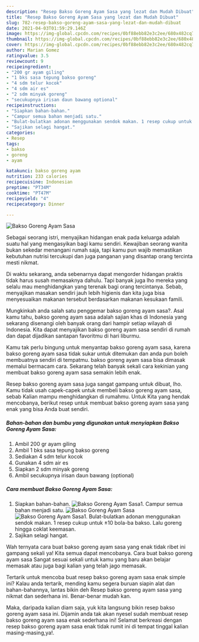 ```yaml
---
description: "Resep Bakso Goreng Ayam Sasa yang lezat dan Mudah Dibuat"
title: "Resep Bakso Goreng Ayam Sasa yang lezat dan Mudah Dibuat"
slug: 782-resep-bakso-goreng-ayam-sasa-yang-lezat-dan-mudah-dibuat
date: 2021-04-03T01:59:29.146Z
image: https://img-global.cpcdn.com/recipes/0bf88ebb82e3c2ee/680x482cq70/bakso-goreng-ayam-sasa-foto-resep-utama.jpg
thumbnail: https://img-global.cpcdn.com/recipes/0bf88ebb82e3c2ee/680x482cq70/bakso-goreng-ayam-sasa-foto-resep-utama.jpg
cover: https://img-global.cpcdn.com/recipes/0bf88ebb82e3c2ee/680x482cq70/bakso-goreng-ayam-sasa-foto-resep-utama.jpg
author: Marian Gomez
ratingvalue: 3.5
reviewcount: 9
recipeingredient:
- "200 gr ayam giling"
- "1 bks sasa tepung bakso goreng"
- "4 sdm telur kocok"
- "4 sdm air es"
- "2 sdm minyak goreng"
- "secukupnya irisan daun bawang optional"
recipeinstructions:
- "Siapkan bahan-bahan."
- "Campur semua bahan menjadi satu."
- "Bulat-bulatkan adonan menggunakan sendok makan. 1 resep cukup untuk ±10 bola-ba bakso. Lalu goreng hingga coklat keemasan."
- "Sajikan selagi hangat."
categories:
- Resep
tags:
- bakso
- goreng
- ayam

katakunci: bakso goreng ayam 
nutrition: 233 calories
recipecuisine: Indonesian
preptime: "PT34M"
cooktime: "PT47M"
recipeyield: "4"
recipecategory: Dinner

---
```



![Bakso Goreng Ayam Sasa](https://img-global.cpcdn.com/recipes/0bf88ebb82e3c2ee/680x482cq70/bakso-goreng-ayam-sasa-foto-resep-utama.jpg)

Sebagai seorang istri, menyajikan hidangan enak pada keluarga adalah suatu hal yang mengasyikan bagi kamu sendiri. Kewajiban seorang  wanita bukan sekedar menangani rumah saja, tapi kamu pun wajib memastikan kebutuhan nutrisi tercukupi dan juga panganan yang disantap orang tercinta mesti nikmat.

Di waktu  sekarang, anda sebenarnya dapat mengorder hidangan praktis tidak harus susah memasaknya dahulu. Tapi banyak juga lho mereka yang selalu mau menghidangkan yang terenak bagi orang tercintanya. Sebab, menyajikan masakan sendiri jauh lebih higienis dan kita juga bisa menyesuaikan makanan tersebut berdasarkan makanan kesukaan famili. 



Mungkinkah anda salah satu penggemar bakso goreng ayam sasa?. Asal kamu tahu, bakso goreng ayam sasa adalah sajian khas di Indonesia yang sekarang disenangi oleh banyak orang dari hampir setiap wilayah di Indonesia. Kita dapat menyajikan bakso goreng ayam sasa sendiri di rumah dan dapat dijadikan santapan favoritmu di hari liburmu.

Kamu tak perlu bingung untuk menyantap bakso goreng ayam sasa, karena bakso goreng ayam sasa tidak sukar untuk ditemukan dan anda pun boleh membuatnya sendiri di tempatmu. bakso goreng ayam sasa bisa dimasak memalui bermacam cara. Sekarang telah banyak sekali cara kekinian yang membuat bakso goreng ayam sasa semakin lebih enak.

Resep bakso goreng ayam sasa juga sangat gampang untuk dibuat, lho. Kamu tidak usah capek-capek untuk membeli bakso goreng ayam sasa, sebab Kalian mampu menghidangkan di rumahmu. Untuk Kita yang hendak mencobanya, berikut resep untuk membuat bakso goreng ayam sasa yang enak yang bisa Anda buat sendiri.

<!--inarticleads1-->

##### Bahan-bahan dan bumbu yang digunakan untuk menyiapkan Bakso Goreng Ayam Sasa:

1. Ambil 200 gr ayam giling
1. Ambil 1 bks sasa tepung bakso goreng
1. Sediakan 4 sdm telur kocok
1. Gunakan 4 sdm air es
1. Siapkan 2 sdm minyak goreng
1. Ambil secukupnya irisan daun bawang (optional)




<!--inarticleads2-->

##### Cara membuat Bakso Goreng Ayam Sasa:

1. Siapkan bahan-bahan.
<img src="https://img-global.cpcdn.com/steps/181c1e8730c05294/160x128cq70/bakso-goreng-ayam-sasa-langkah-memasak-1-foto.jpg" alt="Bakso Goreng Ayam Sasa">1. Campur semua bahan menjadi satu.
<img src="https://img-global.cpcdn.com/steps/4d360c7057b971e8/160x128cq70/bakso-goreng-ayam-sasa-langkah-memasak-2-foto.jpg" alt="Bakso Goreng Ayam Sasa"><img src="https://img-global.cpcdn.com/steps/beec2447350ed0eb/160x128cq70/bakso-goreng-ayam-sasa-langkah-memasak-2-foto.jpg" alt="Bakso Goreng Ayam Sasa">1. Bulat-bulatkan adonan menggunakan sendok makan. 1 resep cukup untuk ±10 bola-ba bakso. Lalu goreng hingga coklat keemasan.
1. Sajikan selagi hangat.




Wah ternyata cara buat bakso goreng ayam sasa yang enak tidak ribet ini gampang sekali ya! Kita semua dapat mencobanya. Cara buat bakso goreng ayam sasa Sangat sesuai sekali untuk kamu yang baru akan belajar memasak atau juga bagi kalian yang telah jago memasak.

Tertarik untuk mencoba buat resep bakso goreng ayam sasa enak simple ini? Kalau anda tertarik, mending kamu segera buruan siapin alat dan bahan-bahannya, lantas bikin deh Resep bakso goreng ayam sasa yang nikmat dan sederhana ini. Benar-benar mudah kan. 

Maka, daripada kalian diam saja, yuk kita langsung bikin resep bakso goreng ayam sasa ini. Dijamin anda tak akan nyesel sudah membuat resep bakso goreng ayam sasa enak sederhana ini! Selamat berkreasi dengan resep bakso goreng ayam sasa enak tidak rumit ini di tempat tinggal kalian masing-masing,ya!.

